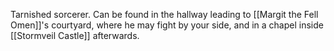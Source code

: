 Tarnished sorcerer. Can be found in the hallway leading to [[Margit the Fell Omen]]'s courtyard, where he may fight by your side, and in a chapel inside [[Stormveil Castle]] afterwards.

